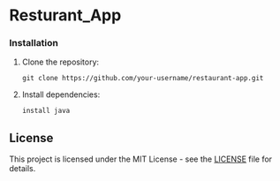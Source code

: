 # Resturant_App


### Installation

1. Clone the repository:
   ```
   git clone https://github.com/your-username/restaurant-app.git
   ```

2. Install dependencies:
   ```
   install java 
   ```

## License

This project is licensed under the MIT License - see the [LICENSE](LICENSE) file for details.
